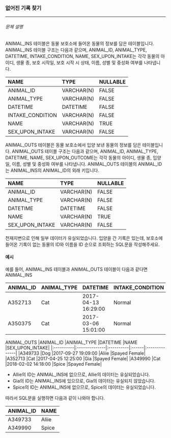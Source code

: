 ### 없어진 기록 찾기
***
###### 문제 설명
ANIMAL_INS 테이블은 동물 보호소에 들어온 동물의 정보를 담은 테이블입니다. ANIMAL_INS 테이블 구조는 다음과 같으며, ANIMAL_ID, ANIMAL_TYPE, DATETIME, INTAKE_CONDITION, NAME, SEX_UPON_INTAKE는 각각 동물의 아이디, 생물 종, 보호 시작일, 보호 시작 시 상태, 이름, 성별 및 중성화 여부를 나타냅니다.

|NAME	          |TYPE	     |NULLABLE|
|:------          |:---------|:-------|
|ANIMAL_ID        |VARCHAR(N)|FALSE   |
|ANIMAL_TYPE      |VARCHAR(N)|FALSE   |
|DATETIME	      |DATETIME  |FALSE   |
|INTAKE_CONDITION |VARCHAR(N)|FALSE   |
|NAME             |VARCHAR(N)|TRUE    |
|SEX_UPON_INTAKE  |VARCHAR(N)|FALSE   |

ANIMAL_OUTS 테이블은 동물 보호소에서 입양 보낸 동물의 정보를 담은 테이블입니다. ANIMAL_OUTS 테이블 구조는 다음과 같으며, ANIMAL_ID, ANIMAL_TYPE, DATETIME, NAME, SEX_UPON_OUTCOME는 각각 동물의 아이디, 생물 종, 입양일, 이름, 성별 및 중성화 여부를 나타냅니다. ANIMAL_OUTS 테이블의 ANIMAL_ID는 ANIMAL_INS의 ANIMAL_ID의 외래 키입니다.

|NAME	          |TYPE	     |NULLABLE|
|:------          |:---------|:-------|
|ANIMAL_ID        |VARCHAR(N)|FALSE   |
|ANIMAL_TYPE      |VARCHAR(N)|FALSE   |
|DATETIME	      |DATETIME  |FALSE   |
|NAME             |VARCHAR(N)|TRUE    |
|SEX_UPON_INTAKE  |VARCHAR(N)|FALSE   |

천재지변으로 인해 일부 데이터가 유실되었습니다. 입양을 간 기록은 있는데, 보호소에 들어온 기록이 없는 동물의 ID와 이름을 ID 순으로 조회하는 SQL문을 작성해주세요.

#### 예시
예를 들어, ANIMAL_INS 테이블과 ANIMAL_OUTS 테이블이 다음과 같다면
ANIMAL_INS

|ANIMAL_ID	|ANIMAL_TYPE	|DATETIME	|INTAKE_CONDITION	|NAME	|SEX_UPON_INTAKE|
|:----------|:--------------|:----------|:------------------|:------|:--------------|
|A352713	|Cat	|2017-04-13 16:29:00	|Normal	|Gia	|Spayed Female|
|A350375	|Cat	|2017-03-06 15:01:00	|Normal	|Meo	|Neutered Male|

ANIMAL_OUTS
|ANIMAL_ID	|ANIMAL_TYPE	|DATETIME	|NAME	|SEX_UPON_INTAKE|
|:----------|:--------------|:----------|:------|:--------------|
|A349733	|Dog	|2017-09-27 19:09:00	|Aliie	|Spayed Female|
|A352713	|Cat	|2017-04-25 12:25:00	|Gia	|Spayed Female|
|A349990	|Cat	|2018-02-02 14:18:00	|Spice	|Spayed Female|

<ul>
<li>Allie의 ID는 ANIMAL_INS에 없으므로, Allie의 데이터는 유실되었습니다.</li>
<li>Gia의 ID는 ANIMAL_INS에 있으므로, Gia의 데이터는 유실되지 않았습니다.</li>
<li>Spice의 ID는 ANIMAL_INS에 없으므로, Spice의 데이터는 유실되었습니다.</li>
</ul>
따라서 SQL문을 실행하면 다음과 같이 나와야 합니다.

|ANIMAL_ID	|NAME	|
|:----------|:------|
|A349733	|Aliie	|
|A349990	|Spice	|